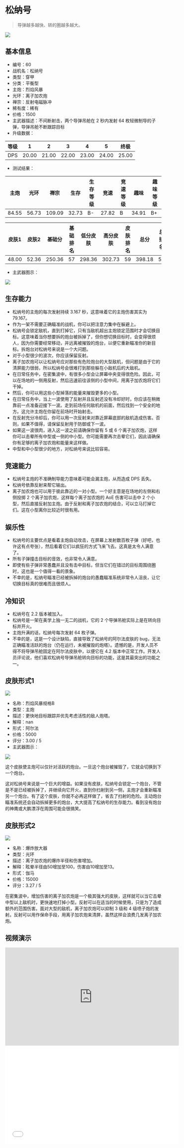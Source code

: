 # 松纳号

> 导弹越多越快、转的圈越多越大。

<img src="/ships/ship_60.png" style={{zoom:1}}/>

## 基本信息

- 编号：60
- 战机名：松纳号
- 类型：穿甲
- 分类：平衡型
- 主炮：烈焰风暴
- 光环：离子加农炮
- 禅宗：反射电磁脉冲
- 稀有度：稀有
- 价格：1500
- 主武器描述：不间断射击，两个导弹吊舱在 2 秒内发射 64 枚轻微制导的子弹，导弹吊舱不断跟踪目标
- 升级数据：

| 等级 | 1 | 2 | 3 | 4 | 5 | 终极 |
|--|--|--|--|--|--|--|
| DPS | 20.00 | 21.00 | 22.00 | 23.00 | 24.00 | 25.00 |

- 测试结果：

| 主炮 | 光环 | 禅宗 | 生存 | 生存等级 | 竞速 | 竞速等级 | 趣味 | 趣味等级 |
|--|--|--|--|--|--|--|--|--|
| 84.55 | 56.73 | 109.09 | 32.73 | B- | 27.82 | B | 34.91 | B+ |

| 皮肤1 | 皮肤2 | 基础分 | 基础排名 | 低分皮肤 | 高分皮肤 | 皮肤排名 | 总分 | 总排名 |
|--|--|--|--|--|--|--|--|--|
| 48.00 | 52.36 | 250.36 | 57 | 298.36 | 302.73 | 59 | 398.18 | 59 |

- 主武器图示：

<img src="/illustration/main_60.gif" style={{zoom:1}}/>

## 生存能力

- 松纳号的主炮的每次发射持续 3.167 秒，这意味着它的主炮伤害其实为 79.167。
- 作为一架不需要正确瞄准的战机，你可以把注意力集中在躲避上。
- 松纳号会锁定敌机，直到打掉它，只有当敌机超出主炮锁定范围时才会切换目标。这意味着当你想要拆的炮台被拆掉了，但你想切换目标时，会变得很烦人，因为你需要经常移动，并远离被摧毁的炮台，以便它重新瞄准你的新目标。拆炮台对松纳号来说是一个大问题。
- 对于小型很少的波次，你应该保留反射。
- 离子加农炮可以让松纳号应对那些有危险炮台的大型敌机，但问题是由于它的清屏能力很弱，所以松纳号会很难打到那些躲在小敌机后的大敌机。
- 在日常任务中，在密集波中，有很多小型会让屏幕中央变得很危险。因此，可以在场地的一侧用反射，然后迅速前往该侧的小型中间，用离子加农炮将它们干掉。
- 然后，你可以用这些小型掉落的能量来摧毁更多的小型。
- 在日常任务中，当上一波使用了反射并且反射还没有冷却好时，你应该在稍微靠前一点准备迎接下一波。走到前场任何敌机的前面，然后找到一个安全的地方。这允许主炮在你留在前场时开始射击。
- 在反射充分冷却后，你可以用一次反射来对靠近屏幕底部的敌机造成伤害。否则，如果不值得，请保留反射用于防御或下一波。
- 如果这一波很肉，进入这一波之前请确保你留有 5 或 6 个离子加农炮，这样你可以击晕所有中型或一侧的中小型。你可能需要再次击晕它们，因此请确保你有足够的离子加农炮和能量来这样做。
- 中型和中小型很少的地方，对松纳号来说比较容易。

## 竞速能力

- 松纳号主炮的不准确制导能力意味着可能会漏主炮，从而造成 DPS 丢失。
- 松纳号依靠反射来帮它输出。
- 离子加农炮也可以用于彼此靠近的一对小型。一个好主意是在场地的左侧和右侧投掷 2 个离子加农炮，这样每个离子加农炮的 AoE 伤害可以击中 2 个小型，然后直接反射加主炮。由于反射和离子加农炮的结合，可以立马打掉它们。这在小型离你比较近时很有用。

## 娱乐性

- 松纳号的主要优点是看着主炮自动攻击，在屏幕上发射数百枚子弹（好吧，也许这有点夸张），然后看着它们以疯狂的方式飞来飞去。这真是太令人满意了。
- 所有子弹撞击目标的音效，也非常令人满意。
- 即使有些子弹非常愚蠢并且没有击中目标，但当它们在错过的目标周围绕圈时，这也是一个值得一看的景象。
- 不幸的是，松纳号瞄准已经被拆掉的炮台的愚蠢瞄准系统非常令人沮丧，让它切换目标真的很难而且很烦人。

## 冷知识

- 松纳号在 2.2 版本被加入。
- 松纳号是一架在美学上独一无二的战机，它的 2 个导弹吊舱实际上是在转向目标并开火。
- 主炮升满的话，松纳号每次发射 64 枚子弹。
- 不幸的是，这是一个设计缺陷，直接导致了松纳号的阿尔法皮肤的 bug，无法正确瞄准活跃的炮台（仍在运行，未被摧毁的炮塔）。遗憾的是，开发人员不得不将导弹吊舱固定在阿尔法皮肤中，以便它在 4.2 版本中正常工作。开发人员评论说，他们喜欢松纳号导弹吊舱转向目标的功能，这是其最突出的功能之一。

## 皮肤形式1

<img src="/ships/ship_60_apex_1.png" style={{zoom:1}}/>

- 名称：烈焰风暴规格B
- 类型：主炮
- 描述：更快地目标跟踪并优先考虑活性的敌人炮塔。
- 解释：nan
- 形式：阿尔法
- 价格：5000
- 评分：3.00 / 5
- 主武器图示：

<img src="/illustration/main_60_alpha.gif" style={{zoom:1}}/>

这个皮肤使主炮可以仅针对活跃的炮台。一旦这个炮台被摧毁了，它就会切换到下一个炮台。

这对松纳号来说是一个巨大的增益。如果没有皮肤，松纳号会锁定一个炮台，不管是不是已经被拆掉了，并继续向它开火，直到你扫射到另一侧，主炮才会重新瞄准另一个炮台。有了这个皮肤，你就不必再这样做了，省去了扫射的危险。主动炮台瞄准系统还会自动拆掉更多的炮台，大大提高了松纳号的生存能力。看到没有炮台的神鹰或大鹏漂浮在周围可能会很搞笑。

## 皮肤形式2

<img src="/ships/ship_60_apex_2.png" style={{zoom:1}}/>

- 名称：爆炸放大器
- 类型：光环
- 描述：离子加农炮的爆炸半径和伤害增加。
- 解释：眩晕半径由50增加至100，伤害由10增加至13。
- 形式：伽马
- 价格：15000
- 评分：3.27 / 5

在密集波中，增加伤害的离子加农炮是一个极其强大的皮肤，这样就可以当它击晕中型以上敌机时，更快速地打掉小型。反射可以在适当的时候使用，只是为了造成额外的范围伤害。面对大型的敌机，离子加农炮可以抑制 3 级和 4 级喷子炮的发射。反射可以用作保命手段，用离子加农炮来清屏，虽然这样会浪费几发离子加农炮。

## 视频演示

<iframe width="560" height="315" src="https://www.youtube.com/embed/bxwF2PbEXoc?si=w-L2BssX0zJuPYm2" title="YouTube video player" frameborder="0" allow="accelerometer; autoplay; clipboard-write; encrypted-media; gyroscope; picture-in-picture; web-share" referrerpolicy="strict-origin-when-cross-origin" allowfullscreen></iframe>

<br/>

<iframe width="560" height="315" src="//player.bilibili.com/player.html?aid=785733580&bvid=BV1Y14y1R71o&cid=1190079442&p=1&autoplay=false" scrolling="no" border="0" frameborder="no" allow="accelerometer; autoplay; clipboard-write; encrypted-media; gyroscope; picture-in-picture; web-share" framespacing="0" allowfullscreen="true"> </iframe>